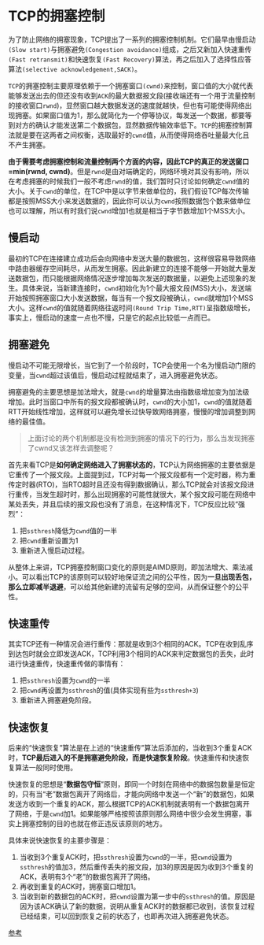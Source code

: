 # TCP的拥塞控制
为了防止网络的拥塞现象，TCP提出了一系列的拥塞控制机制。它们最早由慢启动`(Slow start)`与拥塞避免`(Congestion avoidance)`组成，之后又新加入快速重传`(Fast retransmit)`和快速恢复`(Fast Recovery)`算法，再之后加入了选择性应答算法`(selective acknowledgement,SACK)`。

`TCP`的拥塞控制主要原理依赖于一个拥塞窗口`(cwnd)`来控制，窗口值的大小就代表能够发送出去的但还没有收到`ACK`的最大数据报文段(接收端还有一个用于流量控制的接收窗口`rwnd`)，显然窗口越大数据发送的速度就越快，但也有可能使得网络出现拥塞。如果窗口值为1，那么就简化为一个停等协议，每发送一个数据，都要等到对方的确认才能发送第二个数据包，显然数据传输效率低下。`TCP`的拥塞控制算法就是要在这两者之间权衡，选取最好的`cwnd`值，从而使得网络吞吐量最大化且不产生拥塞。

**由于需要考虑拥塞控制和流量控制两个方面的内容，因此TCP的真正的发送窗口=min(rwnd, cwnd)**。但是`rwnd`是由对端确定的，网络环境对其没有影响，所以在考虑拥塞的时候我们一般不考虑`rwnd`的值，我们暂时只讨论如何确定`cwnd`值的大小。关于`cwnd`的单位，在TCP中是以字节来做单位的，我们假设TCP每次传输都是按照MSS大小来发送数据的，因此你可以认为`cwnd`按照数据包个数来做单位也可以理解，所以有时我们说`cwnd`增加1也就是相当于字节数增加1个MSS大小。

## 慢启动
最初的TCP在连接建立成功后会向网络中发送大量的数据包，这样很容易导致网络中路由器缓存空间耗尽，从而发生拥塞。因此新建立的连接不能够一开始就大量发送数据包，而只能根据网络情况逐步增加每次发送的数据量，以避免上述现象的发生。具体来说，当新建连接时，`cwnd`初始化为1个最大报文段(MSS)大小，发送端开始按照拥塞窗口大小发送数据，每当有一个报文段被确认，`cwnd`就增加1个MSS大小。这样`cwnd`的值就随着网络往返时间`(Round Trip Time,RTT)`呈指数级增长，事实上，慢启动的速度一点也不慢，只是它的起点比较低一点而已。

## 拥塞避免
慢启动不可能无限增长，当它到了一个阶段时，TCP会使用一个名为慢启动门限的变量，当`cwnd`超过该值后，慢启动过程就结束了，进入拥塞避免状态。

拥塞避免的主要思想是加法增大，就是`cwnd`的增量算法由指数级增加变为加法级增加。此时当窗口中所有的报文段都被确认时，`cwnd`的大小加1，`cwnd`的值就随着RTT开始线性增加，这样就可以避免增长过快导致网络拥塞，慢慢的增加调整到网络的最佳值。

>上面讨论的两个机制都是没有检测到拥塞的情况下的行为，那么当发现拥塞了cwnd又该怎样去调整呢？

首先来看TCP是**如何确定网络进入了拥塞状态的**，TCP认为网络拥塞的主要依据是它重传了一个报文段。上面提到过，TCP对每一个报文段都有一个定时器，称为重传定时器(RTO)，当RTO超时且还没有得到数据确认，那么TCP就会对该报文段进行重传，当发生超时时，那么出现拥塞的可能性就很大，某个报文段可能在网络中某处丢失，并且后续的报文段也没有了消息，在这种情况下，TCP反应比较“强烈”：
1. 把`ssthresh`降低为`cwnd`值的一半
2. 把`cwnd`重新设置为1
3. 重新进入慢启动过程。

从整体上来讲，TCP拥塞控制窗口变化的原则是AIMD原则，即加法增大、乘法减小。可以看出TCP的该原则可以较好地保证流之间的公平性，因为**一旦出现丢包，那么立即减半退避**，可以给其他新建的流留有足够的空间，从而保证整个的公平性。

## 快速重传
其实TCP还有一种情况会进行重传：那就是收到3个相同的ACK。TCP在收到乱序到达包时就会立即发送ACK，TCP利用3个相同的ACK来判定数据包的丢失，此时进行快速重传，快速重传做的事情有：
1. 把`ssthresh`设置为`cwnd`的一半
2. 把`cwnd`再设置为`ssthresh`的值(具体实现有些为`ssthresh+3`)
3. 重新进入拥塞避免阶段。

## 快速恢复
后来的“快速恢复”算法是在上述的“快速重传”算法后添加的，当收到3个重复ACK时，**TCP最后进入的不是拥塞避免阶段，而是快速恢复阶段**。快速重传和快速恢复算法一般同时使用。

快速恢复的思想是“**数据包守恒**”原则，即同一个时刻在网络中的数据包数量是恒定的，只有当“老”数据包离开了网络后，才能向网络中发送一个“新”的数据包，如果发送方收到一个重复的ACK，那么根据TCP的ACK机制就表明有一个数据包离开了网络，于是`cwnd`加1。如果能够严格按照该原则那么网络中很少会发生拥塞，事实上拥塞控制的目的也就在修正违反该原则的地方。

具体来说快速恢复的主要步骤是：

1. 当收到3个重复ACK时，把`ssthresh`设置为`cwnd`的一半，把`cwnd`设置为`ssthresh`的值加3，然后重传丢失的报文段，加3的原因是因为收到3个重复的ACK，表明有3个“老”的数据包离开了网络。
2. 再收到重复的ACK时，拥塞窗口增加1。
3. 当收到新的数据包的ACK时，把`cwnd`设置为第一步中的`ssthresh`的值。原因是因为该ACK确认了新的数据，说明从重复ACK时的数据都已收到，该恢复过程已经结束，可以回到恢复之前的状态了，也即再次进入拥塞避免状态。

[参考](https://blog.csdn.net/itmacar/article/details/12278769)
